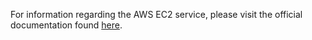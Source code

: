 For information regarding the AWS EC2 service, please visit the official documentation found [here](https://boto3.amazonaws.com/v1/documentation/api/latest/reference/services/ec2.html).
